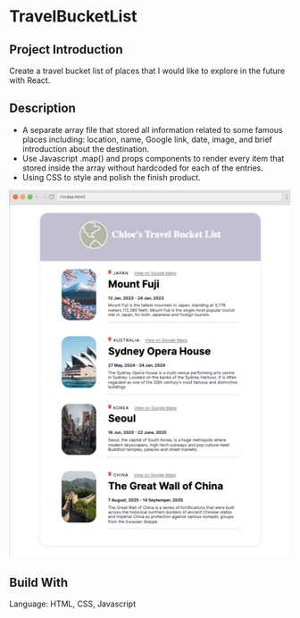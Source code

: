 # TravelBucketList

## Project Introduction
Create a travel bucket list of places that I would like to explore in the future with React.

## Description
- A separate array file that stored all information related to some famous places including: location, name, Google link, date, image, and brief introduction about the destination.
- Use Javascript .map() and props components to render every item that stored inside the array without hardcoded for each of the entries.
- Using CSS to style and polish the finish product.

![Bucket List Image](https://github.com/chloeNgo99/TravelBucketList/blob/main/File/images/bucketList.png)

## Build With
Language: HTML, CSS, Javascript


